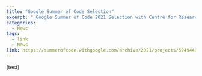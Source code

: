 ```yaml
---
title: "Google Summer of Code Selection"
excerpt: "_Google Summer of Code 2021 Selection with Centre for Research in Open Source Software, UC Santa Cruz_"
categories:
  - News 
tags:
  - link
  - News
link: https://summerofcode.withgoogle.com/archive/2021/projects/5949449569828864/
---
```


(test)






